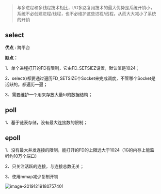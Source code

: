 > 与多进程和多线程技术相比，I/O多路复用技术的最大优势是系统开销小，系统不必创建进程/线程，也不必维护这些进程/线程，从而大大减小了系统的开销

## select

**优点** : 跨平台

**缺点：**

1、单个进程打开的FD有限制，它由FD_SETSIEZ设置，默认值是1024；

2、select()都要通过遍历FD_SETSIZE个Socket来完成调度，不管哪个Socket是活跃的，都遍历一遍；

3、需要维护一个用来存放大量fd的数据结构；

## poll

1、基于链表存储，没有最大连接数的限制；



## epoll

1、没有最大并发连接的限制，能打开的FD的上限远大于1024（1G的内存上能监听约10万个端口）

2、只关注活跃的连接，与连接总数无关；

3、使用mmap减少复制开销



![image-20191219180757401](D:\myproject\docs\图片\image-20191219180757401.png)